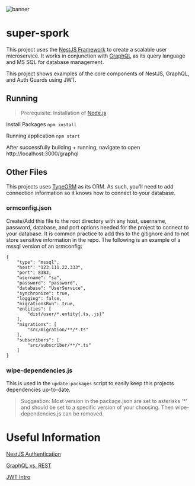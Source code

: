 ![banner](https://www.thecodingwaffle.dev/images/tiles/super-spork.png)

super-spork
============================

This project uses the [NestJS Framework](https://docs.nestjs.com/) to create a scalable user microservice. It works in conjunction with [GraphQL](https://graphql.org/learn/) as its query language and MS SQL for database management.

This project shows examples of the core components of NestJS, GraphQL, and Auth Guards using JWT.

## Running
> Prerequisite: Installation of  [Node.js](https://nodejs.org/en/)

Install Packages
`
npm install
`

Running application
`
npm start
`

After successfully building + running, navigate to open http://localhost:3000/graphql

## Other Files
This projects uses [TypeORM](https://github.com/typeorm/typeorm) as its ORM. As such, you'll need to add connection information so it knows how to connect to your database.

### ormconfig.json
Create/Add this file to the root directory with  any host, username, password, database, and port options needed for the project to connect to your database. It is common practice to add this to the gitignore and to not store sensitive information in the repo. The following is an example of a mssql version of an ormconfig:

```  
{
    "type": "mssql",
    "host": "123.111.22.333",
    "port": 8383,
    "username": "sa",
    "password": "password",
    "database": "UserService",
    "synchronize": true,
    "logging": false,
    "migrationsRun": true,
    "entities": [
        "dist/user/*.entity{.ts,.js}"
    ],
    "migrations": [
        "src/migration/**/*.ts"
    ],
    "subscribers": [
        "src/subscriber/**/*.ts"
    ]
}
``` 
### wipe-dependencies.js
 This is used in the `update:packages` script to easily keep this projects dependencies up-to-date. 
> Suggestion: Most version in the package.json are set to asterisks '*' and should be set to a specific version of your choosing. Then wipe-dependencies.js can be removed. 

# Useful Information
[NestJS Authentication](https://docs.nestjs.com/techniques/authentication)

[GraphQL vs. REST](https://www.apollographql.com/blog/graphql-vs-rest-5d425123e34b/)

[JWT Intro](https://jwt.io/introduction/)
